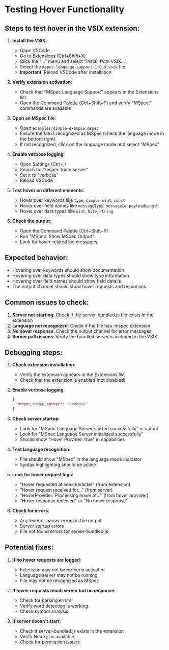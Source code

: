 # Testing Hover Functionality

## Steps to test hover in the VSIX extension:

1. **Install the VSIX**:
   - Open VSCode
   - Go to Extensions (Ctrl+Shift+X)
   - Click the "..." menu and select "Install from VSIX..."
   - Select the `mspec-language-support-1.0.0.vsix` file
   - **Important**: Reload VSCode after installation

2. **Verify extension activation**:
   - Check that "MSpec Language Support" appears in the Extensions list
   - Open the Command Palette (Ctrl+Shift+P) and verify "MSpec:" commands are
     available

3. **Open an MSpec file**:
   - Open `examples/simple-example.mspec`
   - Ensure the file is recognized as MSpec (check the language mode in the
     bottom right)
   - If not recognized, click on the language mode and select "MSpec"

4. **Enable verbose logging**:
   - Open Settings (Ctrl+,)
   - Search for "mspec.trace.server"
   - Set it to "verbose"
   - Reload VSCode

5. **Test hover on different elements**:
   - Hover over keywords like `type`, `simple`, `uint`, `const`
   - Hover over field names like `messageType`, `messageId`, `payloadLength`
   - Hover over data types like `uint`, `byte`, `string`

6. **Check the output**:
   - Open the Command Palette (Ctrl+Shift+P)
   - Run "MSpec: Show MSpec Output"
   - Look for hover-related log messages

## Expected behavior:

- Hovering over keywords should show documentation
- Hovering over data types should show type information
- Hovering over field names should show field details
- The output channel should show hover requests and responses

## Common issues to check:

1. **Server not starting**: Check if the server-bundled.js file exists in the
   extension
2. **Language not recognized**: Check if the file has .mspec extension
3. **No hover response**: Check the output channel for error messages
4. **Server path issues**: Verify the bundled server is included in the VSIX

## Debugging steps:

1. **Check extension installation**:
   - Verify the extension appears in the Extensions list
   - Check that the extension is enabled (not disabled)

2. **Enable verbose logging**:

   ```json
   {
     "mspec.trace.server": "verbose"
   }
   ```

3. **Check server startup**:
   - Look for "MSpec Language Server started successfully" in output
   - Look for "MSpec Language Server initialized successfully"
   - Should show "Hover Provider: true" in capabilities

4. **Test language recognition**:
   - File should show "MSpec" in the language mode indicator
   - Syntax highlighting should be active

5. **Look for hover request logs**:
   - "Hover requested at line:character" (from extension)
   - "Hover request received for..." (from server)
   - "HoverProvider: Processing hover at..." (from hover provider)
   - "Hover response received" or "No hover response"

6. **Check for errors**:
   - Any lexer or parser errors in the output
   - Server startup errors
   - File not found errors for server-bundled.js

## Potential fixes:

1. **If no hover requests are logged**:
   - Extension may not be properly activated
   - Language server may not be running
   - File may not be recognized as MSpec

2. **If hover requests reach server but no response**:
   - Check for parsing errors
   - Verify word detection is working
   - Check symbol analysis

3. **If server doesn't start**:
   - Check if server-bundled.js exists in the extension
   - Verify Node.js is available
   - Check for permission issues

